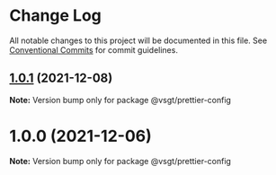 # Change Log

All notable changes to this project will be documented in this file.
See [Conventional Commits](https://conventionalcommits.org) for commit guidelines.

## [1.0.1](https://github.com/NXTaar/vsgt-toolbox/compare/@vsgt/prettier-config@1.0.0...@vsgt/prettier-config@1.0.1) (2021-12-08)

**Note:** Version bump only for package @vsgt/prettier-config





# 1.0.0 (2021-12-06)

**Note:** Version bump only for package @vsgt/prettier-config
